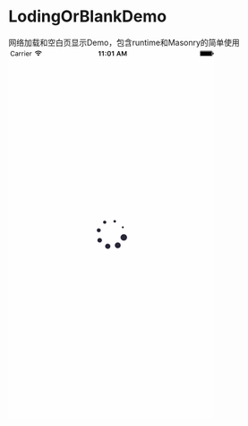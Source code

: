 # LodingOrBlankDemo
网络加载和空白页显示Demo，包含runtime和Masonry的简单使用
![image](https://github.com/IOSLZZ/LodingOrBlankDemo/blob/master/Untitled9.gif?raw=true)
